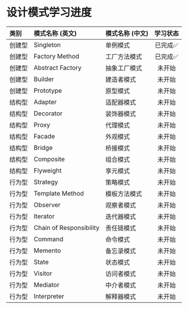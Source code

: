 # 设计模式学习进度

| 类别 | 模式名称 (英文) | 模式名称 (中文) | 学习状态 |
| :--- | :--- | :--- |:---:|
| 创建型 | Singleton | 单例模式 | 已完成✅ |
| 创建型 | Factory Method | 工厂方法模式 | 已完成✅ |
| 创建型 | Abstract Factory | 抽象工厂模式 | 未开始 |
| 创建型 | Builder | 建造者模式 | 未开始 |
| 创建型 | Prototype | 原型模式 | 未开始 |
| 结构型 | Adapter | 适配器模式 | 未开始 |
| 结构型 | Decorator | 装饰器模式 | 未开始 |
| 结构型 | Proxy | 代理模式 | 未开始 |
| 结构型 | Facade | 外观模式 | 未开始 |
| 结构型 | Bridge | 桥接模式 | 未开始 |
| 结构型 | Composite | 组合模式 | 未开始 |
| 结构型 | Flyweight | 享元模式 | 未开始 |
| 行为型 | Strategy | 策略模式 | 未开始 |
| 行为型 | Template Method | 模板方法模式 | 未开始 |
| 行为型 | Observer | 观察者模式 | 未开始 |
| 行为型 | Iterator | 迭代器模式 | 未开始 |
| 行为型 | Chain of Responsibility | 责任链模式 | 未开始 |
| 行为型 | Command | 命令模式 | 未开始 |
| 行为型 | Memento | 备忘录模式 | 未开始 |
| 行为型 | State | 状态模式 | 未开始 |
| 行为型 | Visitor | 访问者模式 | 未开始 |
| 行为型 | Mediator | 中介者模式 | 未开始 |
| 行为型 | Interpreter | 解释器模式 | 未开始 |